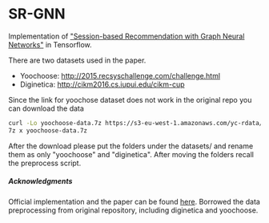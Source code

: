 # SR-GNN
Implementation of ["Session-based Recommendation with Graph Neural Networks"](https://arxiv.org/pdf/1811.00855.pdf) in Tensorflow.

There are two datasets used in the paper. 
- Yoochoose: <http://2015.recsyschallenge.com/challenge.html>
- Diginetica: <http://cikm2016.cs.iupui.edu/cikm-cup>

Since the link for yoochose dataset does not work in the original repo you can download the data

```bash
curl -Lo yoochoose-data.7z https://s3-eu-west-1.amazonaws.com/yc-rdata/yoochoose-data.7z
7z x yoochoose-data.7z

```

After the download please put the folders under the datasets/ and rename them as only "yoochoose" and "diginetica". After moving the folders recall the preprocess script. 

##### Acknowledgments

Official implementation and the paper can be found [here](https://github.com/CRIPAC-DIG/SR-GNN). 
Borrowed the data preprocessing from original repository, including diginetica and yoochoose.


